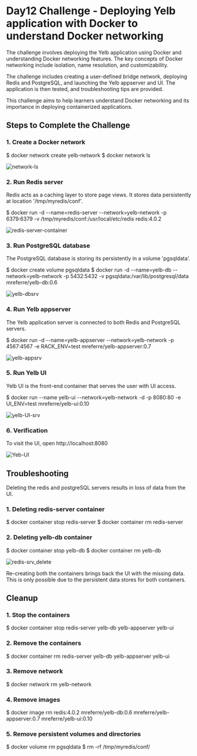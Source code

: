 # Day12 Challenge - Deploying Yelb application with Docker to understand Docker networking

The challenge involves deploying the Yelb application using Docker and understanding Docker networking features.
The key concepts of Docker networking include isolation, name resolution, and customizability.

The challenge includes creating a user-defined bridge network, deploying Redis and PostgreSQL, and launching the Yelb appserver and UI. The application is then tested, and troubleshooting tips are provided.

This challenge aims to help learners understand Docker networking and its importance in deploying containerized applications.

## Steps to Complete the Challenge

### 1. Create a Docker network

$ docker network create yelb-network
$ docker network ls

![network-ls](https://github.com/user-attachments/assets/54e616a0-4e7f-4be4-b86e-f3a401644c6a)

### 2. Run Redis server
Redis acts as a caching layer to store page views. It stores data persistently at location '/tmp/myredis/conf'.

$ docker run -d --name=redis-server --network=yelb-network -p 6379:6379 -v /tmp/myredis/conf:/usr/local/etc/redis redis:4.0.2

![redis-server-container](https://github.com/user-attachments/assets/0ea35ef2-4643-4ef8-874b-1b37e320a724)

### 3. Run PostgreSQL database
The PostgreSQL database is storing its persistently in a volume 'pgsqldata'.

$ docker create volume pgsqldata
$ docker run -d --name=yelb-db --network=yelb-network -p 5432:5432 -v pgsqldata:/var/lib/postgresql/data mreferre/yelb-db:0.6

![yelb-dbsrv](https://github.com/user-attachments/assets/5d798ddd-e19d-483b-830d-013259d8e649)

### 4. Run Yelb appserver
The Yelb application server is connected to both Redis and PostgreSQL servers.

$ docker run -d --name=yelb-appserver --network=yelb-network -p 4567:4567 -e RACK_ENV=test mreferre/yelb-appserver:0.7

![yelb-appsrv](https://github.com/user-attachments/assets/17d14038-68d5-4946-a09d-095521cd38f9)

### 5. Run Yelb UI
Yelb UI is the front-end container that serves the user with UI access.

$ docker run --name yelb-ui --network=yelb-network -d -p 8080:80 -e UI_ENV=test mreferre/yelb-ui:0.10

![yelb-UI-srv](https://github.com/user-attachments/assets/31d709d5-58b4-4756-b595-0f0cc2a291cd)

### 6. Verification

To visit the UI, open http://localhost:8080

![Yeb-UI](https://github.com/user-attachments/assets/15d5aeae-5eee-4e8a-96ee-2b4bf36f2f31)

## Troubleshooting
Deleting the redis and postgreSQL servers results in loss of data from the UI.

### 1. Deleting redis-server container

$ docker container stop redis-server
$ docker container rm redis-server

### 2. Deleting yelb-db container

$ docker container stop yelb-db
$ docker container rm yelb-db

![redis-srv_delete](https://github.com/user-attachments/assets/fa619a71-920a-47cb-af47-976cc6a54d17)

Re-creating both the containers brings back the UI with the missing data. This is only possible due to the persistent data stores for both containers.

## Cleanup

### 1. Stop the containers
$ docker container stop redis-server yelb-db yelb-appserver yelb-ui

### 2. Remove the containers
$ docker container rm redis-server yelb-db yelb-appserver yelb-ui

### 3. Remove network
$ docker network rm yelb-network

### 4. Remove images
$ docker image rm redis:4.0.2 mreferre/yelb-db:0.6 mreferre/yelb-appserver:0.7 mreferre/yelb-ui:0.10

### 5. Remove persistent volumes and directories
$ docker volume rm pgsqldata
$ rm -rf /tmp/myredis/conf/


